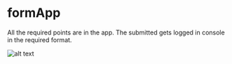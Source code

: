 # formApp

All the required points are in the app. 
The submitted gets logged in console in the required format.


![alt text](https://i.imgur.com/HKlJErf.jpg)
